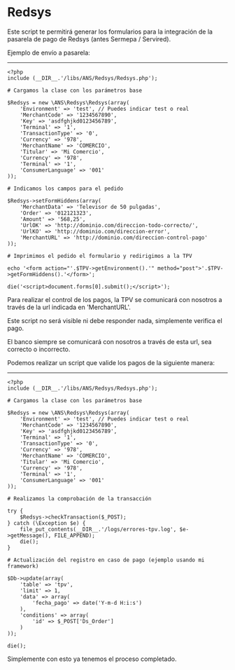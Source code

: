 Redsys
=====

Este script te permitirá generar los formularios para la integración de la pasarela de pago de Redsys (antes Sermepa / Servired).

Ejemplo de envío a pasarela:

--------
    <?php
    include (__DIR__.'/libs/ANS/Redsys/Redsys.php');

    # Cargamos la clase con los parámetros base

    $Redsys = new \ANS\Redsys\Redsys(array(
        'Environment' => 'test', // Puedes indicar test o real
        'MerchantCode' => '1234567890',
        'Key' => 'asdfghjkd0123456789',
        'Terminal' => '1',
        'TransactionType' => '0',
        'Currency' => '978',
        'MerchantName' => 'COMERCIO',
        'Titular' => 'Mi Comercio',
        'Currency' => '978',
        'Terminal' => '1',
        'ConsumerLanguage' => '001'
    ));

    # Indicamos los campos para el pedido

    $Redsys->setFormHiddens(array(
        'MerchantData' => 'Televisor de 50 pulgadas',
        'Order' => '012121323',
        'Amount' => '568,25',
        'UrlOK' => 'http://dominio.com/direccion-todo-correcto/',
        'UrlKO' => 'http://dominio.com/direccion-error',
        'MerchantURL' => 'http://dominio.com/direccion-control-pago'
    ));

    # Imprimimos el pedido el formulario y redirigimos a la TPV

    echo '<form action="'.$TPV->getEnvironment().'" method="post">'.$TPV->getFormHiddens().'</form>';

    die('<script>document.forms[0].submit();</script>');

Para realizar el control de los pagos, la TPV se comunicará con nosotros a través de la url indicada en 'MerchantURL'.

Este script no será visible ni debe responder nada, simplemente verifica el pago.

El banco siempre se comunicará con nosotros a través de esta url, sea correcto o incorrecto.

Podemos realizar un script que valide los pagos de la siguiente manera:

--------
    <?php
    include (__DIR__.'/libs/ANS/Redsys/Redsys.php');

    # Cargamos la clase con los parámetros base

    $Redsys = new \ANS\Redsys\Redsys(array(
        'Environment' => 'test', // Puedes indicar test o real
        'MerchantCode' => '1234567890',
        'Key' => 'asdfghjkd0123456789',
        'Terminal' => '1',
        'TransactionType' => '0',
        'Currency' => '978',
        'MerchantName' => 'COMERCIO',
        'Titular' => 'Mi Comercio',
        'Currency' => '978',
        'Terminal' => '1',
        'ConsumerLanguage' => '001'
    ));

    # Realizamos la comprobación de la transacción

    try {
        $Redsys->checkTransaction($_POST);
    } catch (\Exception $e) {
        file_put_contents(__DIR__.'/logs/errores-tpv.log', $e->getMessage(), FILE_APPEND);
        die();
    }

    # Actualización del registro en caso de pago (ejemplo usando mi framework)

    $Db->update(array(
        'table' => 'tpv',
        'limit' => 1,
        'data' => array(
            'fecha_pago' => date('Y-m-d H:i:s')
        ),
        'conditions' => array(
            'id' => $_POST['Ds_Order']
        )
    ));

    die();

Simplemente con esto ya tenemos el proceso completado.
